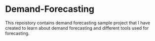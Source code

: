 # Demand-Forecasting
This repoistory contains demand forecasting sample project that I have created to learn about demand forecasting and different tools used for forecasting.
